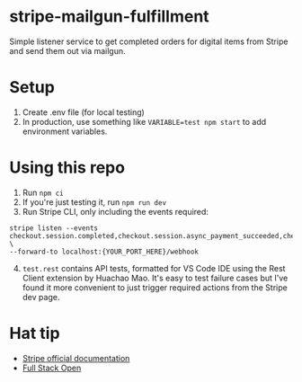 # stripe-mailgun-fulfillment
Simple listener service to get completed orders for digital items from Stripe and send them out via mailgun.

# Setup
1. Create .env file (for local testing)
2. In production, use something like `VARIABLE=test npm start` to add environment variables.

# Using this repo
1. Run `npm ci`
2. If you're just testing it, run `npm run dev`
3. Run Stripe CLI, only including the events required:
```
stripe listen --events checkout.session.completed,checkout.session.async_payment_succeeded,checkout.session.async_payment_failed \
--forward-to localhost:{YOUR_PORT_HERE}/webhook
```
4. `test.rest` contains API tests, formatted for VS Code IDE using the Rest Client extension by Huachao Mao. It's easy to test failure cases but I've found it more convenient to just trigger required actions from the Stripe dev page.

# Hat tip
- [Stripe official documentation](https://stripe.com/docs/payments/checkout/fulfill-orders)
- [Full Stack Open](https://fullstackopen.com/en/)